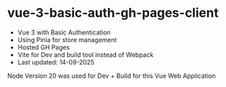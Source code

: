 # vue-3-basic-auth-gh-pages-client

- Vue 3 with Basic Authentication 
- Using Pinia for store management
- Hosted GH Pages
- Vite for Dev and build tool instead of Webpack
- Last updated: 14-09-2025

Node Version 20 was used for Dev + Build for this Vue Web Application
